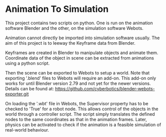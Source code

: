 # Animation To Simulation
This project contains two scripts on python. One is run on the animation software Blender and the other, on the simulation software Webots.

Animation cannot directly be imported into simulation software usually. The aim of this project is to leeway the Keyframe data from Blender. 

Keyframes are created in Blender to manipulate objects and animate them. Coordinate data of the object in scene can be extracted from 
animations using a python script.

Then the scene can be exported to Webots to setup a world. Note that exporting '.blend' files to Webots will require an add-on. This add-on 
only works for until Blender version 2.79 and not yet for the newer versions. Details can be found at: 
https://github.com/cyberbotics/blender-webots-exporter.git

On loading the '.wbt' file in Webots, the Supervisor property has to be checked to 'True' for a robot node. This allows control of the objects 
in the world through a controller script. The script simply translates the defined nodes to the same coordinates as that in the animation 
frames. Later, physics can be activated to check if the animation is a feasible simulation of real-world behaviour.
